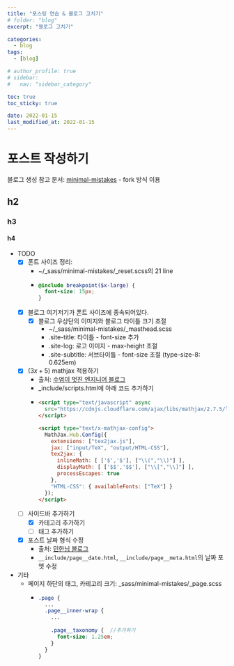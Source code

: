 ```yaml
---
title: "포스팅 연습 & 블로그 고치기"
# folder: "blog"
excerpt: "블로그 고치기"

categories:
  - blog
tags:
  - [blog]

# author_profile: true
# sidebar:
#   nav: "sidebar_category"

toc: true
toc_sticky: true

date: 2022-01-15
last_modified_at: 2022-01-15
---
```


# 포스트 작성하기

블로그 생성 참고 문서: [minimal-mistakes](https://mmistakes.github.io/minimal-mistakes/docs/quick-start-guide/) - fork 방식 이용


## h2
### h3
#### h4


* TODO
  * [x] 폰트 사이즈 정리:
    * ~/_sass/minimal-mistakes/_reset.scss의 21 line
    * ```scss
      @include breakpoint($x-large) {
        font-size: 15px;
      }
      ```
  * [x] 블로그 여기저기가 폰트 사이즈에 종속되어있다.
    * [x] 블로그 우상단의 이미지와 블로그 타이틀 크기 조절
      * ~/_sass/minimal-mistakes/_masthead.scss
      * .site-title: 타이틀 - font-size 추가
      * .site-log: 로고 이미지 - max-height 조절
      * .site-subtitle: 서브타이틀 - font-size 조절 (type-size-8: 0.625em)
  * [x] $(3x + 5)$ mathjax 적용하기
    * 출처: [수염이 멋진 엔지니어 블로그](https://www.janmeppe.com/blog/How-to-add-mathjax-to-minimal-mistakes/)
    * _include/scripts.html에 아래 코드 추가하기
    * ```html
      <script type="text/javascript" async
        src="https://cdnjs.cloudflare.com/ajax/libs/mathjax/2.7.5/latest.js?config=TeX-MML-AM_CHTML">
      </script>

      <script type="text/x-mathjax-config">
        MathJax.Hub.Config({
          extensions: ["tex2jax.js"],
          jax: ["input/TeX", "output/HTML-CSS"],
          tex2jax: {
            inlineMath: [ ['$','$'], ["\\(","\\)"] ],
            displayMath: [ ['$$','$$'], ["\\[","\\]"] ],
            processEscapes: true
          },
          "HTML-CSS": { availableFonts: ["TeX"] }
        });
      </script>
      ```
  * [ ] 사이드바 추가하기
    * [x] 카테고리 추가하기
    * [ ] 태그 추가하기
  * [x] 포스트 날짜 형식 수정
    * 출처: [민한님 블로그](https://minhaaan.github.io/blog/change_dateFormat/)
    * `__include/page__date.html`, `__include/page__meta.html`의 날짜 포멧 수정

* 기타
  * 페이지 하단의 태그, 카테고리 크기: _sass/minimal-mistakes/_page.scss
    * ```scss
      .page {
        ...
        .page__inner-wrap {
          ...
          
          .page__taxonomy {  //추가하기
            font-size: 1.25em;
          }
        }
      }
      ```

